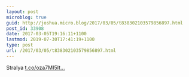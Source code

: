 ```yaml
---
layout: post
microblog: true
guid: http://joshua.micro.blog/2017/03/05/t838302103579856897.html
post_id: 33908
date: 2017-03-05T19:16:11+1100
lastmod: 2019-07-30T17:41:19+1100
type: post
url: /2017/03/05/t838302103579856897.html
---
```

Stralya [t.co/oza7MI5It...](https://t.co/oza7MI5ItZ)
